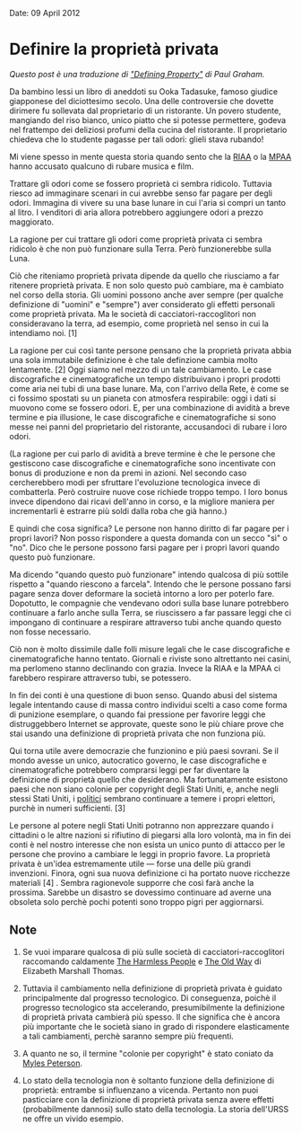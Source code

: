 Date: 09 April 2012

# Definire la proprietà privata #

*Questo post è una traduzione di ["Defining Property"][] di Paul Graham.*

Da bambino lessi un libro di aneddoti su Ooka Tadasuke, famoso giudice giapponese del diciottesimo secolo. Una delle controversie che dovette dirimere fu sollevata dal proprietario di un ristorante. Un povero studente, mangiando del riso bianco, unico piatto che si potesse permettere, godeva nel frattempo dei deliziosi profumi della cucina del ristorante. Il proprietario chiedeva che lo studente pagasse per tali odori: glieli stava rubando!

Mi viene spesso in mente questa storia quando sento che la [RIAA][] o la [MPAA][] hanno accusato qualcuno di rubare musica e film.

Trattare gli odori come se fossero proprietà ci sembra ridicolo. Tuttavia riesco ad immaginare scenari in cui avrebbe senso far pagare per degli odori. Immagina di vivere su una base lunare in cui l'aria si compri un tanto al litro. I venditori di aria allora potrebbero aggiungere odori a prezzo maggiorato.

La ragione per cui trattare gli odori come proprietà privata ci sembra ridicolo è che non può funzionare sulla Terra. Però funzionerebbe sulla Luna.

Ciò che riteniamo proprietà privata dipende da quello che riusciamo a far ritenere proprietà privata. E non solo questo può cambiare, ma è cambiato nel corso della storia. Gli uomini possono anche aver sempre (per qualche definizione di "uomini" e "sempre") aver considerato gli effetti personali come proprietà privata. Ma le società di cacciatori-raccoglitori non consideravano la terra, ad esempio, come proprietà nel senso in cui la intendiamo noi. [1]

La ragione per cui così tante persone pensano che la proprietà privata abbia una sola immutabile definizione è che tale definzione cambia molto lentamente. [2] Oggi siamo nel mezzo di un tale cambiamento. Le case discografiche e cinematografiche un tempo distribuivano i propri prodotti come aria nei tubi di una base lunare. Ma, con l'arrivo della Rete, è come se ci fossimo spostati su un pianeta con atmosfera respirabile: oggi i dati si muovono come se fossero odori. E, per una combinazione di avidità a breve termine e pia illusione, le case discografiche e cinematografiche si sono messe nei panni del proprietario del ristorante, accusandoci di rubare i loro odori.

(La ragione per cui parlo di avidità a breve termine è che le persone che gestiscono case discografiche e cinematografiche sono incentivate con bonus di produzione e non da premi in azioni. Nel secondo caso cercherebbero modi per sfruttare l'evoluzione tecnologica invece di combatterla. Però costruire nuove cose richiede troppo tempo. I loro bonus invece dipendono dai ricavi dell'anno in corso, e la migliore maniera per incrementarli è estrarre più soldi dalla roba che già hanno.)

E quindi che cosa significa? Le persone non hanno diritto di far pagare per i propri lavori? Non posso rispondere a questa domanda con un secco "sì" o "no". Dico che le persone possono farsi pagare per i propri lavori quando questo può funzionare.

Ma dicendo "quando questo può funzionare" intendo qualcosa di più sottile rispetto a "quando riescono a farcela". Intendo che le persone possano farsi pagare senza dover deformare la società intorno a loro per poterlo fare. Dopotutto, le compagnie che vendevano odori sulla base lunare potrebbero continuare a farlo anche sulla Terra, se riuscissero a far passare leggi che ci impongano di continuare a respirare attraverso tubi anche quando questo non fosse necessario.

Ciò non è molto dissimile dalle folli misure legali che le case discografiche e cinematografiche hanno tentato. Giornali e riviste sono altrettanto nei casini, ma perlomeno stanno declinando con grazia. Invece la RIAA e la MPAA ci farebbero respirare attraverso tubi, se potessero. 

In fin dei conti è una questione di buon senso. Quando abusi del sistema legale intentando cause di massa contro individui scelti a caso come forma di punizione esemplare, o quando fai pressione per favorire leggi che distruggebbero Internet se approvate, queste sono le più chiare prove che stai usando una definizione di proprietà privata che non funziona più.

Qui torna utile avere democrazie che funzionino e più paesi sovrani. Se il mondo avesse un unico, autocratico governo, le case discografiche e cinematografiche potrebbero comprarsi leggi per far diventare la definizione di proprietà quello che desiderano. Ma fortunatamente esistono paesi che non siano colonie per copyright degli Stati Uniti, e, anche negli stessi Stati Uniti, i [politici][] sembrano continuare a temere i propri elettori, purchè in numeri sufficienti. [3]

Le persone al potere negli Stati Uniti potranno non apprezzare quando i cittadini o le altre nazioni si rifiutino di piegarsi alla loro volontà, ma in fin dei conti è nel nostro interesse che non esista un unico punto di attacco per le persone che provino a cambiare le leggi in proprio favore. La proprietà privata è un'idea estremamente utile — forse una delle più grandi invenzioni. Finora, ogni sua nuova definizione ci ha portato nuove ricchezze materiali [4] . Sembra ragionevole supporre che così farà anche la prossima. Sarebbe un disastro se dovessimo continuare ad averne una obsoleta solo perchè pochi potenti sono troppo pigri per aggiornarsi.

## Note ##

1. Se vuoi imparare qualcosa di più sulle società di cacciatori-raccoglitori raccomando caldamente [The Harmless People][] e [The Old Way][] di Elizabeth Marshall Thomas.

2. Tuttavia il cambiamento nella definizione di proprietà privata è guidato principalmente dal progresso tecnologico. Di conseguenza, poichè il progresso tecnologico sta accelerando, presumibilmente la definizione di proprietà privata cambierà più spesso. Il che significa che è ancora più importante che le società siano in grado di rispondere elasticamente a tali cambiamenti, perchè saranno sempre più frequenti.

3. A quanto ne so, il termine "colonie per copyright" è stato coniato da [Myles Peterson][].

4. Lo stato della tecnologia non è soltanto funzione della definizione di proprietà: entrambe si influenzano a vicenda. Pertanto non puoi pasticciare con la definizione di proprietà privata senza avere effetti (probabilmente dannosi) sullo stato della tecnologia. La storia dell'URSS ne offre un vivido esempio.

["Defining Property"]: http://paulgraham.com/property.html

[RIAA]: http://it.wikipedia.org/wiki/Recording_Industry_Association_of_America

[MPAA]: http://it.wikipedia.org/wiki/Motion_Picture_Association_of_America

[The Harmless People]: http://www.amazon.it/Harmless-People-Elizabeth-Marshall-Thomas/dp/067972446X/ref=sr_1_1?s=english-books&ie=UTF8&qid=1333964325&sr=1-1

[The Old Way]: http://www.amazon.it/The-Old-Way-Story-People/dp/031242728X/ref=sr_1_4?ie=UTF8&qid=1333964301&sr=8-4

[politici]: http://tctechcrunch2011.files.wordpress.com/2012/01/congress-on-sopa-done.png

[Myles Peterson]: http://torrentfreak.com/australia-us-copyright-colony-or-just-a-good-friend-120121/